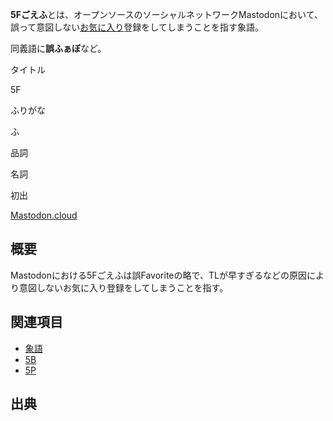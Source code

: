 <div>

**5Fごえふ**とは、オープンソースのソーシャルネットワークMastodonにおいて、誤って意図しない[お気に入り](/%E3%81%8A%E6%B0%97%E3%81%AB%E5%85%A5%E3%82%8A "お気に入り")登録をしてしまうことを指す象語。

同義語に**誤ふぁぼ**など。

タイトル

</div>

5F

ふりがな

ふ

品詞

名詞

初出

[Mastodon.cloud](/Mastodon.cloud "Mastodon.cloud")

  

  

## 概要

Mastodonにおける5Fごえふは誤Favoriteの略で、TLが早すぎるなどの原因により意図しないお気に入り登録をしてしまうことを指す。

## 関連項目

-   [象語](/%E8%B1%A1%E8%AA%9E "象語")
-   [5B](/5B "5B")
-   [5P](/5P "5P (存在しないページ)")

## 出典

